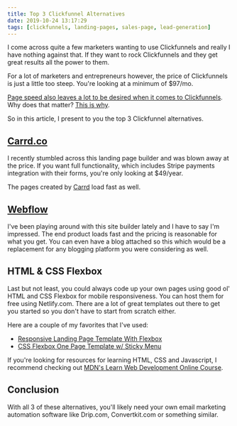 ```yaml
---
title: Top 3 Clickfunnel Alternatives
date: 2019-10-24 13:17:29
tags: [clickfunnels, landing-pages, sales-page, lead-generation]
---
```


I come across quite a few marketers wanting to use Clickfunnels and really I have nothing against that. If they want to rock Clickfunnels and they get great results all the power to them.

For a lot of marketers and entrepreneurs however, the price of Clickfunnels is just a little too steep. You're looking at a minimum of $97/mo.

[Page speed also leaves a lot to be desired when it comes to Clickfunnels](https://developers.google.com/speed/pagespeed/insights/?url=clickfunnels.com).  Why does that matter? [This is why](https://www.cloudflare.com/learning/performance/more/website-performance-conversion-rates/).

So in this article, I present to you the top 3 Clickfunnel alternatives.

## [Carrd.co](https://carrd.co)

I recently stumbled across this landing page builder and was blown away at the price. If you want full functionality, which includes Stripe payments integration with their forms, you're only looking at $49/year. 

The pages created by [Carrd](https://carrd.co) load fast as well.

## [Webflow](https://webflow.com)

I've been playing around with this site builder lately and I have to say I'm impressed. The end product loads fast and the pricing is reasonable for what you get. You can even have a blog attached so this which would be a replacement for any blogging platform you were considering as well.

## HTML & CSS Flexbox

Last but not least, you could always code up your own pages using good ol' HTML and CSS Flexbox for mobile responsiveness. You can host them for free using Netlify.com. There are a lot of great templates out there to get you started so you don't have to start from scratch either. 

Here are a couple of my favorites that I've used:

- [Responsive Landing Page Template With Flexbox](https://tutorialzine.com/2016/06/freebie-landing-page-template-with-flexbox)
- [CSS Flexbox One Page Template w/ Sticky Menu](https://codepen.io/RomanKl/pen/LWmvOK)

If you're looking for resources for learning HTML, CSS and Javascript, I recommend checking out [MDN's Learn Web Development Online Course](https://developer.mozilla.org/en-US/docs/Learn/Getting_started_with_the_web).

## Conclusion

With all 3 of these alternatives, you'll likely need your own email marketing automation software like Drip.com, Convertkit.com or something similar.
